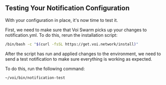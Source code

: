 ## Testing Your Notification Configuration

With your configuration in place, it's now time to test it.

First, we need to make sure that Voi Swarm picks up your changes to notification.yml.
To do this, rerun the installation script:

```bash
/bin/bash -c "$(curl -fsSL https://get.voi.network/install)"
```

After the script has run and applied changes to the environment, we need to send a test notification to make sure
everything is working as expected.

To do this, run the following command:

```bash
~/voi/bin/notification-test
```
